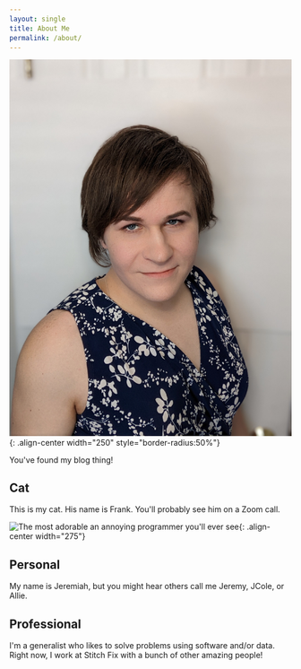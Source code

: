 ```yaml
---
layout: single
title: About Me
permalink: /about/
---
```


![The most adorable an annoying programmer you'll ever see](/assets/images/profile.jpg){: .align-center width="250" style="border-radius:50%"}

You've found my blog thing!

## Cat

This is my cat. His name is Frank. You'll probably see him on a Zoom call.

![The most adorable an annoying programmer you'll ever see](/assets/images/frank.jpg){: .align-center width="275"}

## Personal

My name is Jeremiah, but you might hear others call me Jeremy, JCole, or Allie. 

## Professional

I'm a generalist who likes to solve problems using software and/or data. Right now, I work at Stitch Fix with a bunch of other amazing people!
